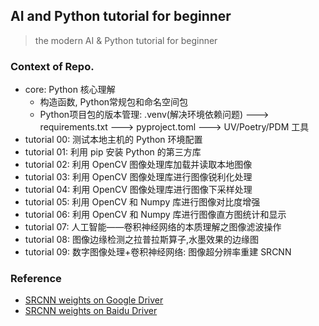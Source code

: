 ## AI and Python tutorial for beginner

> the modern AI & Python tutorial for beginner

### Context of Repo.
- core: Python 核心理解
    - 构造函数, Python常规包和命名空间包
    - Python项目包的版本管理: .venv(解决环境依赖问题) ---> requirements.txt ---> pyproject.toml ---> UV/Poetry/PDM 工具
- tutorial 00: 测试本地主机的 Python 环境配置
- tutorial 01: 利用 pip 安装 Python 的第三方库
- tutorial 02: 利用 OpenCV 图像处理库加载并读取本地图像
- tutorial 03: 利用 OpenCV 图像处理库进行图像锐利化处理
- tutorial 04: 利用 OpenCV 图像处理库进行图像下采样处理
- tutorial 05: 利用 OpenCV 和 Numpy 库进行图像对比度增强
- tutorial 06: 利用 OpenCV 和 Numpy 库进行图像直方图统计和显示
- tutorial 07: 人工智能——卷积神经网络的本质理解之图像滤波操作
- tutorial 08: 图像边缘检测之拉普拉斯算子,水墨效果的边缘图
- tutorial 09: 数字图像处理+卷积神经网络: 图像超分辨率重建 SRCNN


### Reference
- [SRCNN weights on Google Driver](https://drive.google.com/drive/folders/1Bq0-k-VxJ68q7_S5Zlq8wncN0IhB6YsC)
- [SRCNN weights on Baidu Driver](https://pan.baidu.com/s/1yNs4rqIb004-NKEdKBJtYg?pwd=llot#list/path=%2F)
